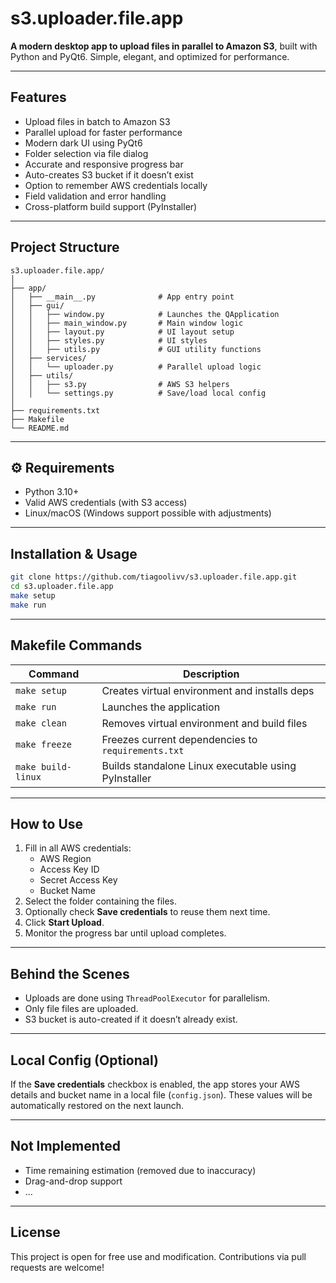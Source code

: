 # s3.uploader.file.app

**A modern desktop app to upload files in parallel to Amazon S3**, built with Python and PyQt6. Simple, elegant, and optimized for performance.

---

## Features

- Upload files in batch to Amazon S3
- Parallel upload for faster performance
- Modern dark UI using PyQt6
- Folder selection via file dialog
- Accurate and responsive progress bar
- Auto-creates S3 bucket if it doesn’t exist
- Option to remember AWS credentials locally
- Field validation and error handling
- Cross-platform build support (PyInstaller)

---

## Project Structure

```
s3.uploader.file.app/
│
├── app/
│   ├── __main__.py              # App entry point
│   ├── gui/
│   │   ├── window.py            # Launches the QApplication
│   │   ├── main_window.py       # Main window logic
│   │   ├── layout.py            # UI layout setup
│   │   ├── styles.py            # UI styles
│   │   ├── utils.py             # GUI utility functions
│   ├── services/
│   │   └── uploader.py          # Parallel upload logic
│   ├── utils/
│   │   ├── s3.py                # AWS S3 helpers
│   │   └── settings.py          # Save/load local config
│
├── requirements.txt
├── Makefile
└── README.md
```

---

## ⚙️ Requirements

- Python 3.10+
- Valid AWS credentials (with S3 access)
- Linux/macOS (Windows support possible with adjustments)

---

## Installation & Usage

```bash
git clone https://github.com/tiagoolivv/s3.uploader.file.app.git
cd s3.uploader.file.app
make setup
make run
```

---

## Makefile Commands

| Command           | Description                                     |
|------------------|-------------------------------------------------|
| `make setup`      | Creates virtual environment and installs deps   |
| `make run`        | Launches the application                        |
| `make clean`      | Removes virtual environment and build files     |
| `make freeze`     | Freezes current dependencies to `requirements.txt` |
| `make build-linux`| Builds standalone Linux executable using PyInstaller |

---

## How to Use

1. Fill in all AWS credentials:
   - AWS Region
   - Access Key ID
   - Secret Access Key
   - Bucket Name
2. Select the folder containing the files.
3. Optionally check **Save credentials** to reuse them next time.
4. Click **Start Upload**.
5. Monitor the progress bar until upload completes.

---

## Behind the Scenes

- Uploads are done using `ThreadPoolExecutor` for parallelism.
- Only file files are uploaded.
- S3 bucket is auto-created if it doesn’t already exist.

---

## Local Config (Optional)

If the **Save credentials** checkbox is enabled, the app stores your AWS details and bucket name in a local file (`config.json`). These values will be automatically restored on the next launch.

---

## Not Implemented

- Time remaining estimation (removed due to inaccuracy)
- Drag-and-drop support
- ...

---

## License

This project is open for free use and modification. Contributions via pull requests are welcome!